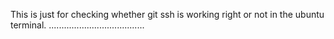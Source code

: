 This is just for checking whether git ssh is working right or not in the ubuntu terminal.
......................................
